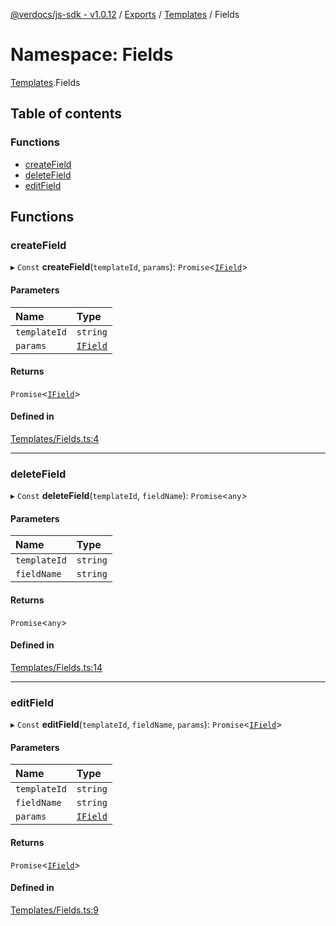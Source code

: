 [@verdocs/js-sdk - v1.0.12](../README.md) / [Exports](../modules.md) / [Templates](Templates.md) / Fields

# Namespace: Fields

[Templates](Templates.md).Fields

## Table of contents

### Functions

- [createField](Templates.Fields.md#createfield)
- [deleteField](Templates.Fields.md#deletefield)
- [editField](Templates.Fields.md#editfield)

## Functions

### createField

▸ `Const` **createField**(`templateId`, `params`): `Promise`<[`IField`](../interfaces/Templates.Types.IField.md)\>

#### Parameters

| Name | Type |
| :------ | :------ |
| `templateId` | `string` |
| `params` | [`IField`](../interfaces/Templates.Types.IField.md) |

#### Returns

`Promise`<[`IField`](../interfaces/Templates.Types.IField.md)\>

#### Defined in

[Templates/Fields.ts:4](https://github.com/Verdocs/js-sdk/blob/main/src/Templates/Fields.ts#L4)

___

### deleteField

▸ `Const` **deleteField**(`templateId`, `fieldName`): `Promise`<`any`\>

#### Parameters

| Name | Type |
| :------ | :------ |
| `templateId` | `string` |
| `fieldName` | `string` |

#### Returns

`Promise`<`any`\>

#### Defined in

[Templates/Fields.ts:14](https://github.com/Verdocs/js-sdk/blob/main/src/Templates/Fields.ts#L14)

___

### editField

▸ `Const` **editField**(`templateId`, `fieldName`, `params`): `Promise`<[`IField`](../interfaces/Templates.Types.IField.md)\>

#### Parameters

| Name | Type |
| :------ | :------ |
| `templateId` | `string` |
| `fieldName` | `string` |
| `params` | [`IField`](../interfaces/Templates.Types.IField.md) |

#### Returns

`Promise`<[`IField`](../interfaces/Templates.Types.IField.md)\>

#### Defined in

[Templates/Fields.ts:9](https://github.com/Verdocs/js-sdk/blob/main/src/Templates/Fields.ts#L9)
